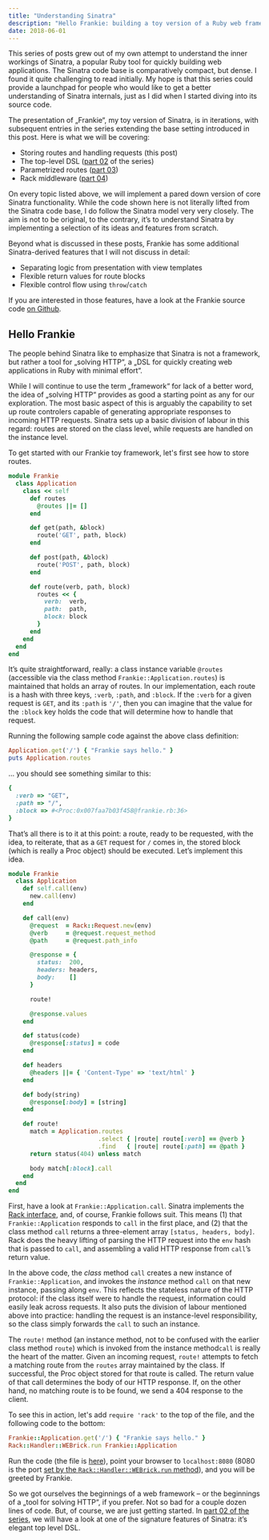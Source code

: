 ```yaml
---
title: "Understanding Sinatra"
description: "Hello Frankie: building a toy version of a Ruby web framework from the ground up."
date: 2018-06-01
---
```


This series of posts grew out of my own attempt to understand the inner workings of Sinatra, a popular Ruby tool for quickly building web applications. The Sinatra code base is comparatively compact, but dense. I found it quite challenging to read initially. My hope is that this series could provide a launchpad for people who would like to get a better understanding of Sinatra internals, just as I did when I started diving into its source code.

The presentation of „Frankie“, my toy version of Sinatra, is in iterations, with subsequent entries in the series extending the base setting introduced in this post. Here is what we will be covering:

- Storing routes and handling requests (this post)
- The top-level DSL ([part 02][1] of the series)
- Parametrized routes ([part 03][2])
- Rack middleware ([part 04][3])

On every topic listed above, we will implement a pared down version of core Sinatra functionality. While the code shown here is not literally lifted from the Sinatra code base, I do follow the Sinatra model very very closely. The aim is not to be original, to the contrary, it’s to understand Sinatra by implementing a selection of its ideas and features from scratch.

Beyond what is discussed in these posts, Frankie has some additional Sinatra-derived features that I will not discuss in detail:

- Separating logic from presentation with view templates
- Flexible return values for route blocks
- Flexible control flow using `throw`/`catch`

If you are interested in those features, have a look at the Frankie source code [on Github][4].

## Hello Frankie

The people behind Sinatra like to emphasize that Sinatra is not a framework, but rather a tool for „solving HTTP“, a „DSL for quickly creating web applications in Ruby with minimal effort“.

While I will continue to use the term „framework“ for lack of a better word, the idea of „solving HTTP“ provides as good a starting point as any for our exploration.  The most basic aspect of this is arguably the capability to set up route controlers capable of generating appropriate responses to incoming HTTP requests. Sinatra sets up a basic division of labour in this regard: routes are stored on the class level, while requests are handled on the instance level.

To get started with our Frankie toy framework, let's first see how to store routes.

```ruby
module Frankie
  class Application
    class << self
      def routes
        @routes ||= []
      end

      def get(path, &block)
        route('GET', path, block)
      end

      def post(path, &block)
        route('POST', path, block)
      end

      def route(verb, path, block)
        routes << {
          verb:  verb,
          path:  path,
          block: block
        }
      end
    end
  end
end
```

It’s quite straightforward, really: a class instance variable `@routes` (accessible via the class method `Frankie::Application.routes`) is maintained that holds an array of routes. In our implementation, each route is a hash with three keys, `:verb`, `:path`, and `:block`. If the `:verb` for a given request is `GET`, and its `:path` is `'/'`, then you can imagine that the value for  the `:block` key holds the code that will determine how to handle that request.  

Running the following sample code against the above class definition:

```ruby
Application.get('/') { "Frankie says hello." }
puts Application.routes
```

... you should see something similar to this:

```ruby
{
  :verb => "GET",
  :path => "/",
  :block => #<Proc:0x007faa7b03f458@frankie.rb:36>
}
```

That’s all there is to it at this point: a route, ready to be requested, with the idea, to reiterate, that as a `GET` request for `/` comes in, the stored block (which is really a Proc object) should be executed. Let’s implement this idea.

```ruby
module Frankie
  class Application
    def self.call(env)
      new.call(env)
    end

    def call(env)
      @request  = Rack::Request.new(env)
      @verb     = @request.request_method
      @path     = @request.path_info

      @response = {
        status:  200,
        headers: headers,
        body:    []
      }

      route!

      @response.values
    end

    def status(code)
      @response[:status] = code
    end

    def headers
      @headers ||= { 'Content-Type' => 'text/html' }
    end

    def body(string)
      @response[:body] = [string]
    end

    def route!
      match = Application.routes
                         .select { |route| route[:verb] == @verb }
                         .find   { |route| route[:path] == @path }
      return status(404) unless match

      body match[:block].call
    end
  end
end
```

First, have a look at `Frankie::Application.call`. Sinatra implements the [Rack interface][5], and, of course, Frankie follows suit. This means (1) that  `Frankie::Application` responds to `call` in the first place, and  (2) that the class method `call` returns a three-element array `[status, headers, body]`. Rack does the heavy lifting of parsing the HTTP request into the `env` hash that is passed to `call`, and assembling a valid HTTP response from `call`’s return value.

In the above code, the *class* method `call` creates a new instance of `Frankie::Application`, and invokes the *instance* method `call` on that new instance, passing along `env`. This reflects the stateless nature of the HTTP protocol: if the class itself were to handle the request, information could easily leak across requests. It also puts the division of labour mentioned above into practice: handling the request is an instance-level responsibility, so the class simply forwards the `call` to such an instance.

The `route!` method (an instance method, not to be confused with the earlier class method `route`) which is invoked from the instance method`call` is really the heart of the matter. Given an incoming request, `route!` attempts to fetch a matching route from the `routes` array maintained by the class. If successful, the Proc object stored for that route is called. The return value of that call determines the body of our HTTP response. If, on the other hand, no matching route is to be found, we send a 404 response to the client.

To see this in action, let's add `require 'rack'` to the top of the file, and the following code to the bottom:

```ruby
Frankie::Application.get('/') { "Frankie says hello." }
Rack::Handler::WEBrick.run Frankie::Application
```

Run the code (the file is [here][6]), point your browser to `localhost:8080` (8080 is the port [set by the `Rack::Handler::WEBrick.run` method][7]), and you will be greeted by Frankie.

So we got ourselves the beginnings of a web framework – or the beginnings of a „tool for solving HTTP“, if you prefer. Not so bad for a couple dozen lines of code. But, of course, we are just getting started. In [part 02 of the series][8], we will have a look at one of the signature features of Sinatra: it’s elegant top level DSL.

[1]:	/2018/06/02/frankie-goes-top-level/
[2]:	/2018/06/03/frankie-recognizes-patterns/
[3]:	/2018/06/04/frankie-likes-cookies/
[4]:	https://github.com/benrodenhaeuser/frankie
[5]:	https://rack.github.io
[6]:	https://github.com/benrodenhaeuser/frankie/blob/master/iterations/01_hello_frankie/frankie.rb
[7]:	https://github.com/rack/rack/blob/42e48013dd1b6dbda990dfa3851856c199b0b1f9/lib/rack/handler/webrick.rb#L32
[8]:	/2018/06/02/frankie-goes-top-level/